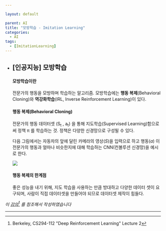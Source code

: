 ```yaml
---

layout: default

parent: AI
title: "모방학습 - Imitation Learning"
categories:
  - AI
tags:
  - [ImitationLearning]
---
```


- ## [인공지능] 모방학습

  [^1]: Berkeley, CS294-112 "Deep Reinforcement Learning" Lecture 2

  #### 모방학습이란

  전문가의 행동을 모방하며 학습하는 알고리즘. 모방학습에는 **행동 복제**(Behavioral Cloning)와 **역강화학습**(IRL, Inverse Reinforcement Learning)이 있다.

  

  #### 행동 복제(Behavioral Cloning)
  
   전문가의 행동 데이터셋 (S<sub>t</sub> , a<sub>t</sub>) 을 통해 지도학습(Supervised Learning)함으로써 정책 π 를 학습하는 것. 정책은 다양한 신경망으로 구성될 수 있다.
  
  
  
   다음 그림에서는 자동차의 앞에 달린 카메라의 영상(*S*)을 입력으로 하고 행동(*a*) 이 전문가의 행동과 얼마나 비슷한지에 대해 학습하는 CNN(컨볼루션 신경망)을 예시로 한다.
  
  ![](https://user-images.githubusercontent.com/18680116/67748554-88cd1900-fa6e-11e9-9e8c-a0adc19caa15.png)
  
  
  
  #### 행동 복제의 한계점
  
   좋은 성능을 내기 위해, 지도 학습을 사용하는 만큼 방대하고 다양한 데이터 셋이 요구되며, 사람이 직접 데이터셋을 만들어야 되므로 데이터셋 제작이 힘들다.
  
  



*이 [강의](http://rail.eecs.berkeley.edu/deeprlcourse-fa18/)[^1] 를 참조해서 작성하였습니다*

---

  
